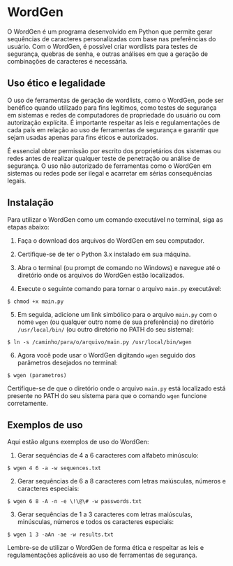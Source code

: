 # WordGen

O WordGen é um programa desenvolvido em Python que permite gerar sequências de caracteres personalizadas com base nas preferências do usuário. Com o WordGen, é possível criar wordlists para testes de segurança, quebras de senha, e outras análises em que a geração de combinações de caracteres é necessária.

## Uso ético e legalidade

O uso de ferramentas de geração de wordlists, como o WordGen, pode ser benéfico quando utilizado para fins legítimos, como testes de segurança em sistemas e redes de computadores de propriedade do usuário ou com autorização explícita. É importante respeitar as leis e regulamentações de cada país em relação ao uso de ferramentas de segurança e garantir que sejam usadas apenas para fins éticos e autorizados.

É essencial obter permissão por escrito dos proprietários dos sistemas ou redes antes de realizar qualquer teste de penetração ou análise de segurança. O uso não autorizado de ferramentas como o WordGen em sistemas ou redes pode ser ilegal e acarretar em sérias consequências legais.

## Instalação

Para utilizar o WordGen como um comando executável no terminal, siga as etapas abaixo:

1. Faça o download dos arquivos do WordGen em seu computador.

2. Certifique-se de ter o Python 3.x instalado em sua máquina.

3. Abra o terminal (ou prompt de comando no Windows) e navegue até o diretório onde os arquivos do WordGen estão localizados.

4. Execute o seguinte comando para tornar o arquivo `main.py` executável:

`$ chmod +x main.py`

5. Em seguida, adicione um link simbólico para o arquivo `main.py` com o nome `wgen` (ou qualquer outro nome de sua preferência) no diretório `/usr/local/bin/` (ou outro diretório no PATH do seu sistema):

`$ ln -s /caminho/para/o/arquivo/main.py /usr/local/bin/wgen`

6. Agora você pode usar o WordGen digitando `wgen` seguido dos parâmetros desejados no terminal:

`$ wgen (parametros)`

Certifique-se de que o diretório onde o arquivo `main.py` está localizado está presente no PATH do seu sistema para que o comando `wgen` funcione corretamente.

## Exemplos de uso

Aqui estão alguns exemplos de uso do WordGen:

1. Gerar sequências de 4 a 6 caracteres com alfabeto minúsculo:

`$ wgen 4 6 -a -w sequences.txt`

2. Gerar sequências de 6 a 8 caracteres com letras maiúsculas, números e caracteres especiais:

`$ wgen 6 8 -A -n -e \!\@\# -w passwords.txt`

3. Gerar sequências de 1 a 3 caracteres com letras maiúsculas, minúsculas, números e todos os caracteres especiais:

`$ wgen 1 3 -aAn -ae -w results.txt`

Lembre-se de utilizar o WordGen de forma ética e respeitar as leis e regulamentações aplicáveis ao uso de ferramentas de segurança.
